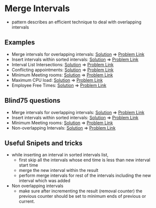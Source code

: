 # Merge Intervals

- pattern describes an efficient technique to deal with overlapping intervals

## Examples
- Merge intervals for overlapping intervals: [Solution](/src/merge-intervals/merge-overlapping-intervals.ts) => [Problem Link](https://leetcode.com/problems/merge-intervals/)
- Insert intervals within sorted intervals: [Solution](/src/merge-intervals/insert-interval.ts) => [Problem Link](https://leetcode.com/problems/insert-interval/)
- Interval List Intersections: [Solution](/src/merge-intervals/intervals-intersection.ts) => [Problem Link](https://leetcode.com/problems/interval-list-intersections/)
- Conflicting appointments: [Solution](/src/merge-intervals/conflicting-appointments.ts) => [Problem Link](https://www.educative.io/courses/grokking-the-coding-interview/qVV79nGVgAG)
- Minimum Meeting rooms: [Solution](/src/merge-intervals/minimum-meeting-rooms.ts) => [Problem Link](https://leetcode.com/problems/meeting-rooms-ii/)
- Maximum CPU load: [Solution](/src/merge-intervals/max-cpu-load.ts) => [Problem Link](https://www.educative.io/courses/grokking-the-coding-interview/xVlyyv3rR93)
- Employee Free Times: [Solution](/src/merge-intervals/employee-free-time.ts) => [Problem Link](https://www.educative.io/courses/grokking-the-coding-interview/YQykDmBnvB0)

## Blind75 questions
- Merge intervals for overlapping intervals: [Solution](/src/merge-intervals/merge-overlapping-intervals.ts) => [Problem Link](https://leetcode.com/problems/merge-intervals/)
- Insert intervals within sorted intervals: [Solution](/src/merge-intervals/insert-interval.ts) => [Problem Link](https://leetcode.com/problems/insert-interval/)
- Minimum Meeting rooms: [Solution](/src/merge-intervals/minimum-meeting-rooms.ts) => [Problem Link](https://leetcode.com/problems/meeting-rooms-ii/)
- Non-overlapping Intervals: [Solution](/src/merge-intervals/non-overlapping-intervals.ts) => [Problem Link](https://leetcode.com/problems/non-overlapping-intervals/)

## Useful Snipets and tricks
- while inserting an interval in sorted intervals list,
    - first skip all the intervals whose end time is less than new interval start time
    - merge the new interval within the result
    - perform merge intervals for rest of the intervals including the new interval which was added
- Non overlapping intervals
    - make sure after incrementing the result (removal counter) the previous counter should be set to minimum ends of previous or current.
